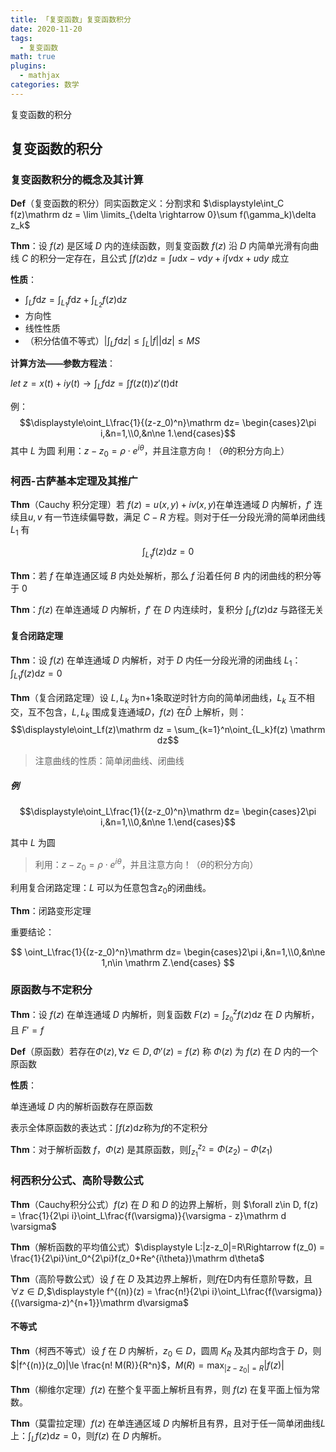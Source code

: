 ```yaml
---
title: 「复变函数」复变函数积分
date: 2020-11-20
tags:
  - 复变函数
math: true
plugins:
  - mathjax
categories: 数学
---
```


复变函数的积分

<!-- more -->

## 复变函数的积分

### 复变函数积分的概念及其计算

**Def**（复变函数的积分）同实函数定义：分割求和 $\displaystyle\int_C f(z)\mathrm dz = \lim \limits_{\delta \rightarrow 0}\sum f(\gamma_k)\delta z_k$

**Thm**：设 $f(z)$ 是区域 $D$ 内的连续函数，则复变函数 $f(z)$ 沿 $D$ 内简单光滑有向曲线 $C$ 的积分一定存在，且公式 $\int f(z)\mathrm dz=\int u\mathrm dx-v\mathrm dy + i\int v\mathrm dx+u\mathrm dy$ 成立

**性质**：

- $\displaystyle\int_Lf\mathrm dz=\int_{L_1}f\mathrm dz+\int_{L_2}f(z)\mathrm dz$
- 方向性
- 线性性质
- （积分估值不等式）$\displaystyle|\int_Lf\mathrm dz| \le \int_L|f||\mathrm dz|\le MS$

**计算方法——参数方程法**：

$\displaystyle let~z=x(t) + iy(t)\rightarrow \int_Lf\mathrm dz=\int f(z(t)) z'(t)\mathrm dt$

例：
$$\displaystyle\oint_L\frac{1}{(z-z_0)^n}\mathrm dz= \begin{cases}2\pi i,&n=1,\\0,&n\ne 1.\end{cases}$$
其中 $L$ 为圆
利用：$z-z_0=\rho\cdot e^{i\theta}$，并且注意方向！（$\theta$的积分方向上）

### 柯西-古萨基本定理及其推广

**Thm**（Cauchy 积分定理）若 $f(z) = u(x,y)+iv(x,y)$在单连通域 $D$ 内解析，$f'$ 连续且$u,v$ 有一节连续偏导数，满足 $C-R$ 方程。则对于任一分段光滑的简单闭曲线 $L_ 1$ 有

$$
\displaystyle \int _ {L _ 1} f(z)\mathrm dz = 0
$$

**Thm**：若 $f$ 在单连通区域 $B$ 内处处解析，那么 $f$ 沿着任何 $B$ 内的闭曲线的积分等于 0

**Thm**：$f(z)$ 在单连通域 $D$ 内解析，$f'$ 在 $D$ 内连续时，复积分 $\displaystyle \int _Lf(z)\mathrm dz$ 与路径无关

<!-- **Thm**（柯西-古萨基本定理）设 $f(z)$ 在简单闭曲线 $L$ 上以及它所围的区域 $D$ 内解析，则$\displaystyle \int _{L} f(z)\mathrm dz = 0$ -->

#### 复合闭路定理

**Thm**：设 $f(z)$ 在单连通域 $D$ 内解析，对于 $D$ 内任一分段光滑的闭曲线 $L _ 1$：$\displaystyle\int _{L_1} f(z)\mathrm dz = 0$

**Thm**（复合闭路定理）设 $L, L_k$ 为n+1条取逆时针方向的简单闭曲线，$L_k$ 互不相交，互不包含，$L, L_k$ 围成复连通域$D$，$f(z)$ 在$\bar D$ 上解析，则：
  $$\displaystyle\oint_Lf(z)\mathrm dz = \sum_{k=1}^n\oint_{L_k}f(z) \mathrm dz$$

> 注意曲线的性质：简单闭曲线、闭曲线

##### 例

$$\displaystyle\oint_L\frac{1}{(z-z_0)^n}\mathrm dz= \begin{cases}2\pi i,&n=1,\\0,&n\ne 1.\end{cases}$$

其中 $L$ 为圆

> 利用：$z-z_0=\rho\cdot e^{i\theta}$，并且注意方向！（$\theta$的积分方向）

利用复合闭路定理：$L$ 可以为任意包含$z_0$的闭曲线。

**Thm**：闭路变形定理

重要结论：

$$
\oint_L\frac{1}{(z-z_0)^n}\mathrm dz= \begin{cases}2\pi i,&n=1,\\0,&n\ne 1,n\in \mathrm Z.\end{cases}
$$

### 原函数与不定积分

**Thm**：设 $f(z)$ 在单连通域 $D$ 内解析，则复函数 $F(z)=\int_{z_0}^zf(z)\mathrm dz$ 在 $D$ 内解析，且 $F'=f$

**Def**（原函数）若存在$\Phi(z),\forall z\in D,\Phi '(z)=f(z)$ 称 $\Phi(z)$ 为 $f(z)$ 在 $D$ 内的一个原函数

**性质**：

单连通域 $D$ 内的解析函数存在原函数

表示全体原函数的表达式：$\int f(z)\mathrm dz$称为$f$的不定积分

**Thm**：对于解析函数 $f$，$\Phi(z)$ 是其原函数，则$\int_{z_1}^{z_2}=\Phi(z_2)-\Phi(z_1)$

### 柯西积分公式、高阶导数公式

**Thm**（Cauchy积分公式）$f(z)$ 在 $D$ 和 $D$ 的边界上解析，则 $\forall z\in D, f(z) = \frac{1}{2\pi i}\oint_L\frac{f(\varsigma)}{\varsigma - z}\mathrm d \varsigma$

**Thm**（解析函数的平均值公式）$\displaystyle L:|z-z_0|=R\Rightarrow f(z_0) = \frac{1}{2\pi}\int_0^{2\pi}f(z_0+Re^{i\theta})\mathrm d\theta$

**Thm**（高阶导数公式）设 $f$ 在 $D$ 及其边界上解析，则$f$在D内有任意阶导数，且$\forall z\in D$,$\displaystyle f^{(n)}(z) = \frac{n!}{2\pi i}\oint_L\frac{f(\varsigma)}{(\varsigma-z)^{n+1}}\mathrm d\varsigma$

#### 不等式

**Thm**（柯西不等式）设 $f$ 在 $D$ 内解析，$z_0\in D$，圆周 $K_R$ 及其内部均含于 $D$，则$|f^{(n)}(z_0)|\le \frac{n! M(R)}{R^n}$，$M(R) = \max_{|z-z_0|=R}|f(z)|$

**Thm**（柳维尔定理）$f(z)$ 在整个复平面上解析且有界，则 $f(z)$ 在复平面上恒为常数。

**Thm**（莫雷拉定理）$f(z)$ 在单连通区域 $D$ 内解析且有界，且对于任一简单闭曲线$L$上：$\int_Lf(z)\mathrm dz =0$，则$f(z)$ 在 $D$ 内解析。
